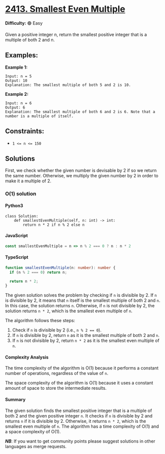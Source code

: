 # [2413. Smallest Even Multiple](https://leetcode.com/problems/smallest-even-multiple/)

**Difficulty:** :green_circle: Easy

Given a positive integer n, return the smallest positive integer that is a multiple of both 2 and n.

## Examples:

**Example 1:**

```text
Input: n = 5
Output: 10
Explanation: The smallest multiple of both 5 and 2 is 10.
```

**Example 2:**

```
Input: n = 6
Output: 6
Explanation: The smallest multiple of both 6 and 2 is 6. Note that a number is a multiple of itself.
```

## Constraints:

- `1 <= n <= 150`

## Solutions
First, we check whether the given number is devisable by 2 if so we return the same number. 
Otherwise, we multiply the given number by 2 in order to make it a multiple of 2.

### O(1) solution

#### Python3

```python3
class Solution:
    def smallestEvenMultiple(self, n: int) -> int:
        return n * 2 if n % 2 else n
```
#### JavaScript

```js
const smallestEvenMultiple = n => n % 2 === 0 ? n : n * 2
```

#### TypeScript

```typescript
function smallestEvenMultiple(n: number): number {
  if (n % 2 === 0) return n;

  return n * 2;
}
```

The given solution solves the problem by checking if `n` is divisible by 2. If `n` is divisible by 2, it means that `n` itself is the smallest multiple of both 2 and `n`. In this case, the solution returns `n`. Otherwise, if `n` is not divisible by 2, the solution returns `n * 2`, which is the smallest even multiple of `n`.

The algorithm follows these steps:
1. Check if `n` is divisible by 2 (i.e., `n % 2 == 0`).
2. If `n` is divisible by 2, return `n` as it is the smallest multiple of both 2 and `n`.
3. If `n` is not divisible by 2, return `n * 2` as it is the smallest even multiple of `n`.

#### Complexity Analysis

The time complexity of the algorithm is O(1) because it performs a constant number of operations, regardless of the value of `n`.

The space complexity of the algorithm is O(1) because it uses a constant amount of space to store the intermediate results.

#### Summary

The given solution finds the smallest positive integer that is a multiple of both 2 and the given positive integer `n`. It checks if `n` is divisible by 2 and returns `n` if it is divisible by 2. Otherwise, it returns `n * 2`, which is the smallest even multiple of `n`. The algorithm has a time complexity of O(1) and a space complexity of O(1).

**_NB_**: If you want to get community points please suggest solutions in other languages as merge requests.

